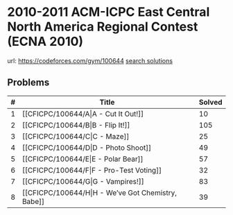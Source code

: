 # 2010-2011 ACM-ICPC East Central North America Regional Contest (ECNA 2010)

url: https://codeforces.com/gym/100644
[search solutions](https://www.google.com/search?q=Solution+OR+題解+2010-2011+ACM-ICPC+East+Central+North+America+Regional+Contest+(ECNA+2010))

## Problems

| # | Title | Solved |
| --- | --- | --- |
|1|[[CFICPC/100644/A\|A - Cut It Out!]]|10|
|2|[[CFICPC/100644/B\|B - Flip It!]]|105|
|3|[[CFICPC/100644/C\|C - Maze]]|25|
|4|[[CFICPC/100644/D\|D - Photo Shoot]]|49|
|5|[[CFICPC/100644/E\|E - Polar Bear]]|57|
|6|[[CFICPC/100644/F\|F - Pro-Test Voting]]|32|
|7|[[CFICPC/100644/G\|G - Vampires!]]|83|
|8|[[CFICPC/100644/H\|H - We’ve Got Chemistry, Babe]]|39|
